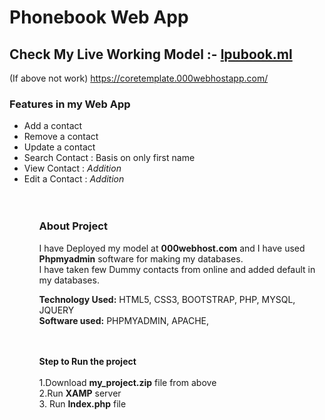 # Phonebook Web App

## Check My Live Working Model :- <a href="http://www.lpubook.ml" target="_blank">lpubook.ml</a>
(If above not work)  https://coretemplate.000webhostapp.com/
### Features in my Web App
<ul>
  <li>Add a contact
 <li> Remove a contact
 <li> Update a contact 
 <li>Search Contact : Basis on only first name
 <li>View Contact  :<i> Addition</i/>
  <li>Edit a Contact  :<i> Addition</i>

  <ul/>
<br/>
<br/>

### About Project
I have Deployed my model at <b>000webhost.com</b> and I have used <b>Phpmyadmin</b> software for making my databases.
  <br/>
I have taken few Dummy contacts from online and added default in my databases.

<b> Technology Used:</b> HTML5, CSS3, BOOTSTRAP, PHP, MYSQL, JQUERY<br/>
<b>Software used:</b>  PHPMYADMIN, APACHE, 

<br/>
<br/>
<b>Step to Run the project</b>
<br/><br/>
1.Download <b>my_project.zip</b> file from above<br/> 
2.Run <b>XAMP</b> server <br/>
3. Run <b>Index.php</b> file
